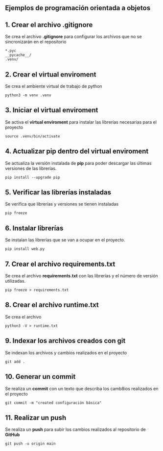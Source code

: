 ## Ejemplos de programación orientada a objetos

## 1. Crear el archivo **.gitignore**

Se crea el archivo **.gitignore** para configurar los archivos que no se sincronizarán en el repositorio

````shell
*.pyc
__pycache__/
.venv/
````

## 2. Crear el **virtual enviroment**

Se crea el ambiente virtual de trabajo de python

````shell
python3 -m venv .venv
````

## 3. Iniciar el **virtual enviroment**

Se activa el **virtual enviroment** para instalar las librerías necesarias para el proyecto

````shell
source .venv/bin/activate
````

## 4. Actualizar **pip** dentro del **virtual enviroment**

Se actualiza la versión instalada de **pip** para poder descargar las últimas versiones de las librerías.

````shell
pip install --upgrade pip
````

## 5. Verificar las librerías instaladas

Se verifica que librerías y versiones se tienen instaladas

````shell
pip freeze
````

## 6. Instalar librerías 

Se instalan las librerías que se van a ocupar en el proyecto.

````shell
pip install web.py
````

## 7. Crear el archivo **requirements.txt**

Se crea el archivo **requirements.txt** con las librerías y el número de versión utilizadas.

````shell
pip freeze > requirements.txt
````

## 8. Crear el archivo **runtime.txt**

Se crea el archivo

````shell
python3 -V > runtime.txt
````

## 9. Indexar los archivos creados con **git**

Se indexan los archivos y cambios realizados en el proyecto

````shell
git add .
````

## 10. Generar un **commit**

Se realiza un **commit** con un texto que describa los camb8ios realizados en el proyecto

````shell
git commit -m "created configuración básica"
````

## 11. Realizar un **push**

Se realiza un **push** para subir los cambios realizados al repositorio de **GitHub**

````shell
git push -u origin main
````